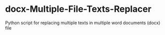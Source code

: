 # docx-Multiple-File-Texts-Replacer
Python script for replacing multiple texts in multiple word documents (docx) file
